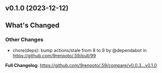 ## v0.1.0 (2023-12-12)
<!-- Release notes generated using configuration in .github/release.yml at main -->

## What's Changed
### Other Changes
* chore(deps): bump actions/stale from 8 to 9 by @dependabot in https://github.com/9renpoto/.59/pull/99


**Full Changelog**: https://github.com/9renpoto/.59/compare/v0.0.3...v0.1.0
